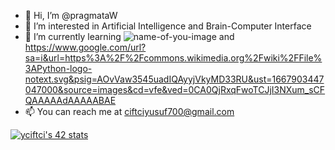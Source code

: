 - 👋 Hi, I’m @pragmataW
- 👀 I’m interested in Artificial Intelligence and Brain-Computer Interface
- 🌱 I’m currently learning ![name-of-you-image](https://p.kindpng.com/picc/s/159-1595848_python-logo-png-transparent-background-python-logo-png.png) and https://www.google.com/url?sa=i&url=https%3A%2F%2Fcommons.wikimedia.org%2Fwiki%2FFile%3APython-logo-notext.svg&psig=AOvVaw3545uadIQAyyjVkyMD33RU&ust=1667903447047000&source=images&cd=vfe&ved=0CA0QjRxqFwoTCJjI3NXum_sCFQAAAAAdAAAAABAE
- 📫 You can reach me at ciftciyusuf700@gmail.com

[![yciftci's 42 stats](https://badge42.vercel.app/api/v2/cla5ig5os00060gmk26i694gu/stats?cursusId=21&coalitionId=231)](https://github.com/JaeSeoKim/badge42)
